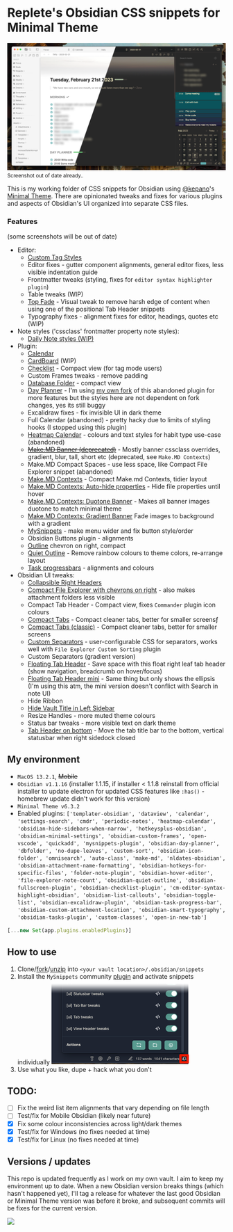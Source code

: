 # Replete's Obsidian CSS snippets for Minimal Theme

![Screenshot](_screenshot.png)
<small>Screenshot out of date already..</small>

This is my working folder of CSS snippets for Obsidian using [@kepano](https://github.com/kepan)'s [Minimal Theme](https://github.com/kepano/obsidian-minimal). There are opinionated tweaks and fixes for various plugins and aspects of Obsidian's UI organized into separate CSS files.

### Features
(some screenshots will be out of date)
- Editor:
    - [Custom Tag Styles](https://i.imgur.com/Zc9DLFa.png)
    - Editor fixes - gutter component alignments, general editor fixes, less visible indentation guide
    - Frontmatter tweaks (styling, fixes for `editor syntax highlighter plugin`)
    - Table tweaks (WIP)
    - [Top Fade](https://i.imgur.com/Q0AYg0m.png) - Visual tweak to remove harsh edge of content when using one of the positional Tab Header snippets
    - Typography fixes - alignment fixes for editor, headings, quotes etc (WIP)
- Note styles ('cssclass' frontmatter property note styles):
    - [Daily Note styles (WIP)](https://i.imgur.com/R28YXn9.png)
- Plugin:
    - [Calendar](https://i.imgur.com/1Jrvkbl.png)
    - [CardBoard](https://i.imgur.com/yp7Hxvb.png) (WIP)
    - [Checklist](https://i.imgur.com/51Lvbbh.png) - Compact view (for tag mode users)
    - Custom Frames tweaks - remove padding
    - [Database Folder](https://i.imgur.com/G4TfL3w.png) - compact view
    - [Day Planner](https://i.imgur.com/xFdbIwe.gif) - I'm using [my own fork](https://github.com/replete/obsidian-day-planner) of this abandoned plugin for more features but the styles here are not dependent on fork changes, yes its still buggy
    - Excalidraw fixes - fix invisible UI in dark theme
    - Full Calendar (abandoned) - pretty hacky due to limits of styling hooks (I stopped using this plugin)
    - [Heatmap Calendar](https://i.imgur.com/ndvRLIC.png) - colours and text styles for habit type use-case (abandoned)
    - [~~Make.MD Banner  (deprecated)~~](https://i.imgur.com/bn5bfMS.gif) - Mostly banner cssclass overrides, gradient, blur, tall, short etc (deprecated, see `Make.MD Contexts`)
    - Make.MD Compact Spaces - use less space, like Compact File Explorer snippet (abandoned)
    - [Make.MD Contexts](https://i.imgur.com/C9P1HH7.png) - Compact Make.md Contexts, tidier layout
    - [Make.MD Contexts: Auto-hide properties](https://i.imgur.com/pqUXiQj.gif) - Hide file properties until hover
    - [Make.MD Contexts: Duotone Banner](https://i.imgur.com/fvLOHfA.png) - Makes all banner images duotone to match minimal theme
    - [Make.MD Contexts: Gradient Banner](https://i.imgur.com/SCAUXsz.png) Fade images to background with a gradient
    - [MySnippets](https://i.imgur.com/5E0LyO0.png) - make menu wider and fix button style/order
    - Obsidian Buttons plugin - alignments
    - [Outline](https://i.imgur.com/RgTxA7s.png) chevron on right, compact
    - [Quiet Outline](https://i.imgur.com/XJHUfMk.png) - Remove rainbow colours to theme colors, re-arrange layout
    - [Task progressbars](https://i.imgur.com/eCGkkVD.png) - alignments and colours
- Obsidian UI tweaks:
    - [Collapsible Right Headers](https://i.imgur.com/xFdbIwe.gif)
    - [Compact File Explorer with chevrons on right](https://i.imgur.com/9Kizq2q.png) - also makes attachment folders less visible
    - Compact Tab Header - Compact view, fixes `Commander` plugin icon colours
    - [Compact Tabs](https://i.imgur.com/SYaJkI9.png) - Compact cleaner tabs, better for smaller screensƒ
    - [Compact Tabs (classic)](https://i.imgur.com/Xx15IVB.png) - Compact cleaner tabs, better for smaller screens
    - [Custom Separators](https://i.imgur.com/9Kizq2q.png) - user-configurable CSS for separators, works well with `File Explorer Custom Sorting` plugin
    - Custom Separators (gradient version)
    - [Floating Tab Header](https://i.imgur.com/mAJuEpl.gif) - Save space with this float right leaf tab header (show navigation, breadcrumb on hover/focus)
    - [Floating Tab Header mini](https://i.imgur.com/mAJuEpl.gif) - Same thing but only shows the ellipsis (I'm using this atm, the mini version doesn't conflict with Search in note UI)
    - Hide Ribbon
    - [Hide Vault Title in Left Sidebar](https://i.imgur.com/LU98mhD.png)
    - Resize Handles - more muted theme colours
    - Status bar tweaks - more visible text on dark theme 
    - [Tab Header on bottom](https://i.imgur.com/nedVJ5g.png) - Move the tab title bar to the bottom, vertical statusbar when right sidedock closed

## My environment


- `MacOS 13.2.1`, ~~Mobile~~ 
- `Obsidian v1.1.16` (installer 1.1.15, if installer < 1.1.8 reinstall from official installer to update electron for updated CSS features like `:has()` - homebrew update didn't work for this version)
- `Minimal Theme v6.3.2`
- Enabled plugins: `['templater-obsidian', 'dataview', 'calendar', 'settings-search', 'cmdr', 'periodic-notes', 'heatmap-calendar', 'obsidian-hide-sidebars-when-narrow', 'hotkeysplus-obsidian', 'obsidian-minimal-settings', 'obsidian-custom-frames', 'open-vscode', 'quickadd', 'mysnippets-plugin', 'obsidian-day-planner', 'dbfolder', 'no-dupe-leaves', 'custom-sort', 'obsidian-icon-folder', 'omnisearch', 'auto-class', 'make-md', 'nldates-obsidian', 'obsidian-attachment-name-formatting', 'obsidian-hotkeys-for-specific-files', 'folder-note-plugin', 'obsidian-hover-editor', 'file-explorer-note-count', 'obsidian-quiet-outline', 'obsidian-fullscreen-plugin', 'obsidian-checklist-plugin', 'cm-editor-syntax-highlight-obsidian', 'obsidian-list-callouts', 'obsidian-toggle-list', 'obsidian-excalidraw-plugin', 'obsidian-task-progress-bar', 'obsidian-custom-attachment-location', 'obsidian-smart-typography', 'obsidian-tasks-plugin', 'custom-classes', 'open-in-new-tab']`
```js
[...new Set(app.plugins.enabledPlugins)]
```

## How to use

1. Clone/[fork](https://github.com/replete/obsidian-minimal-theme-css-snippets/fork)/[unzip](https://github.com/replete/obsidian-minimal-theme-css-snippets/archive/refs/heads/main.zip) into `<your vault location>/.obsidian/snippets` 
2. Install the `MySnippets` community [plugin](https://github.com/chetachiezikeuzor/MySnippets-Plugin) and activate snippets individually
![MySnippets plugin screenshot](_mysnippets-screenshot.png)
3. Use what you like, dupe + hack what you don't

## TODO:
- [ ] Fix the weird list item alignments that vary depending on file length
- [ ] Test/fix for Mobile Obsidian (likely near future)
- [x] Fix some colour inconsistencies across light/dark themes
- [x] Test/fix for Windows (no fixes needed at time)
- [x] Test/fix for Linux (no fixes needed at time)

## Versions / updates

This repo is updated frequently as I work on my own vault. I aim to keep my environment up to date. When a new Obsidian version breaks things (which hasn't happened yet), I'll tag a release for whatever the last good Obsidian or Minimal Theme version was before it broke, and subsequent commits will be fixes for the current version.

<a href="https://www.buymeacoffee.com/replete"><img src="https://img.buymeacoffee.com/button-api/?text=Buy me a coffee&emoji=&slug=replete&button_colour=BD5FFF&font_colour=ffffff&font_family=Poppins&outline_colour=000000&coffee_colour=FFDD00" /></a>